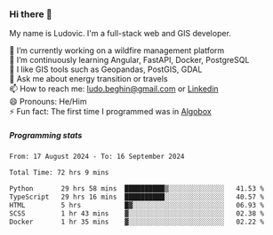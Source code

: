 ### Hi there 👋

My name is Ludovic. I'm a full-stack web and GIS developer.

 🔭 I’m currently working on a wildfire management platform<br/>
 🌱 I’m continuously learning Angular, FastAPI, Docker, PostgreSQL<br/>
 👯 I like GIS tools such as Geopandas, PostGIS, GDAL<br/>
 💬 Ask me about energy transition or travels<br/>
 📫 How to reach me: ludo.beghin@gmail.com or [Linkedin](https://www.linkedin.com/in/ludovic-beghin/)<br/>
 😄 Pronouns: He/Him<br/>
 ⚡ Fun fact: The first time I programmed was in [Algobox](https://fr.wikipedia.org/wiki/Algobox)<br/>

##### Programming stats
<!--START_SECTION:waka-->

```txt
From: 17 August 2024 - To: 16 September 2024

Total Time: 72 hrs 9 mins

Python       29 hrs 58 mins  ██████████▒░░░░░░░░░░░░░░   41.53 %
TypeScript   29 hrs 16 mins  ██████████░░░░░░░░░░░░░░░   40.57 %
HTML         5 hrs           █▓░░░░░░░░░░░░░░░░░░░░░░░   06.93 %
SCSS         1 hr 43 mins    ▓░░░░░░░░░░░░░░░░░░░░░░░░   02.38 %
Docker       1 hr 35 mins    ▓░░░░░░░░░░░░░░░░░░░░░░░░   02.22 %
```

<!--END_SECTION:waka-->
